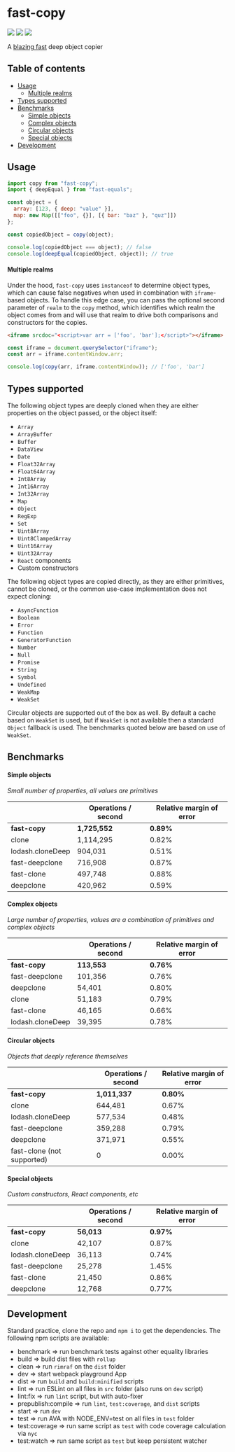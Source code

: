 # fast-copy

<img src="https://img.shields.io/badge/build-passing-brightgreen.svg"/>
<img src="https://img.shields.io/badge/coverage-100%25-brightgreen.svg"/>
<img src="https://img.shields.io/badge/license-MIT-blue.svg"/>

A [blazing fast](#benchmarks) deep object copier

## Table of contents

- [Usage](#usage)
  - [Multiple realms](#multiple-realms)
- [Types supported](#types-supported)
- [Benchmarks](#benchmarks)
  - [Simple objects](#simple-objects)
  - [Complex objects](#complex-objects)
  - [Circular objects](#circular-objects)
  - [Special objects](#special-objects)
- [Development](#development)

## Usage

```javascript
import copy from "fast-copy";
import { deepEqual } from "fast-equals";

const object = {
  array: [123, { deep: "value" }],
  map: new Map([["foo", {}], [{ bar: "baz" }, "quz"]])
};

const copiedObject = copy(object);

console.log(copiedObject === object); // false
console.log(deepEqual(copiedObject, object)); // true
```

#### Multiple realms

Under the hood, `fast-copy` uses `instanceof` to determine object types, which can cause false negatives when used in combination with `iframe`-based objects. To handle this edge case, you can pass the optional second parameter of `realm` to the `copy` method, which identifies which realm the object comes from and will use that realm to drive both comparisons and constructors for the copies.

```html
<iframe srcdoc="<script>var arr = ['foo', 'bar'];</script>"></iframe>
```

```javascript
const iframe = document.querySelector("iframe");
const arr = iframe.contentWindow.arr;

console.log(copy(arr, iframe.contentWindow)); // ['foo', 'bar']
```

## Types supported

The following object types are deeply cloned when they are either properties on the object passed, or the object itself:

- `Array`
- `ArrayBuffer`
- `Buffer`
- `DataView`
- `Date`
- `Float32Array`
- `Float64Array`
- `Int8Array`
- `Int16Array`
- `Int32Array`
- `Map`
- `Object`
- `RegExp`
- `Set`
- `Uint8Array`
- `Uint8ClampedArray`
- `Uint16Array`
- `Uint32Array`
- `React` components
- Custom constructors

The following object types are copied directly, as they are either primitives, cannot be cloned, or the common use-case implementation does not expect cloning:

- `AsyncFunction`
- `Boolean`
- `Error`
- `Function`
- `GeneratorFunction`
- `Number`
- `Null`
- `Promise`
- `String`
- `Symbol`
- `Undefined`
- `WeakMap`
- `WeakSet`

Circular objects are supported out of the box as well. By default a cache based on `WeakSet` is used, but if `WeakSet` is not available then a standard `Object` fallback is used. The benchmarks quoted below are based on use of `WeakSet`.

## Benchmarks

#### Simple objects

_Small number of properties, all values are primitives_

|                  | Operations / second | Relative margin of error |
| ---------------- | ------------------- | ------------------------ |
| **fast-copy**    | **1,725,552**       | **0.89%**                |
| clone            | 1,114,295           | 0.82%                    |
| lodash.cloneDeep | 904,031             | 0.51%                    |
| fast-deepclone   | 716,908             | 0.87%                    |
| fast-clone       | 497,748             | 0.88%                    |
| deepclone        | 420,962             | 0.59%                    |

#### Complex objects

_Large number of properties, values are a combination of primitives and complex objects_

|                  | Operations / second | Relative margin of error |
| ---------------- | ------------------- | ------------------------ |
| **fast-copy**    | **113,553**         | **0.76%**                |
| fast-deepclone   | 101,356             | 0.76%                    |
| deepclone        | 54,401              | 0.80%                    |
| clone            | 51,183              | 0.79%                    |
| fast-clone       | 46,165              | 0.66%                    |
| lodash.cloneDeep | 39,395              | 0.78%                    |

#### Circular objects

_Objects that deeply reference themselves_

|                            | Operations / second | Relative margin of error |
| -------------------------- | ------------------- | ------------------------ |
| **fast-copy**              | **1,011,337**       | **0.80%**                |
| clone                      | 644,481             | 0.67%                    |
| lodash.cloneDeep           | 577,534             | 0.48%                    |
| fast-deepclone             | 359,288             | 0.79%                    |
| deepclone                  | 371,971             | 0.55%                    |
| fast-clone (not supported) | 0                   | 0.00%                    |

#### Special objects

_Custom constructors, React components, etc_

|                  | Operations / second | Relative margin of error |
| ---------------- | ------------------- | ------------------------ |
| **fast-copy**    | **56,013**          | **0.97%**                |
| clone            | 42,107              | 0.87%                    |
| lodash.cloneDeep | 36,113              | 0.74%                    |
| fast-deepclone   | 25,278              | 1.45%                    |
| fast-clone       | 21,450              | 0.86%                    |
| deepclone        | 12,768              | 0.77%                    |

## Development

Standard practice, clone the repo and `npm i` to get the dependencies. The following npm scripts are available:

- benchmark => run benchmark tests against other equality libraries
- build => build dist files with `rollup`
- clean => run `rimraf` on the `dist` folder
- dev => start webpack playground App
- dist => run `build` and `build:minified` scripts
- lint => run ESLint on all files in `src` folder (also runs on `dev` script)
- lint:fix => run `lint` script, but with auto-fixer
- prepublish:compile => run `lint`, `test:coverage`, and `dist` scripts
- start => run `dev`
- test => run AVA with NODE_ENV=test on all files in `test` folder
- test:coverage => run same script as `test` with code coverage calculation via `nyc`
- test:watch => run same script as `test` but keep persistent watcher
